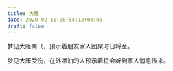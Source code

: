 ```yaml
---
title: 大雁
date: 2020-02-15T20:54:12+08:00
draft: false
---
```


梦见大雁南飞，预示着朋友家人团聚时日将至。

梦见大雁受伤，在外漂泊的人预示着将会听到家人消息传来。